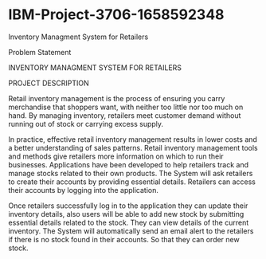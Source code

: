 # IBM-Project-3706-1658592348
Inventory Managment System for Retailers

Problem Statement

INVENTORY MANAGMENT SYSTEM FOR RETAILERS

PROJECT DESCRIPTION

Retail inventory management is the process of ensuring you carry merchandise that shoppers want, 
with neither too little nor too much on hand. By managing inventory, retailers meet customer demand 
without running out of stock or carrying excess supply.

In practice, effective retail inventory management results in lower costs and a better understanding 
of sales patterns. Retail inventory management tools and methods give retailers more information on 
which to run their businesses. Applications have been developed to help retailers track and manage stocks 
related to their own products. The System will ask retailers to create their accounts by providing essential 
details. Retailers can access their accounts by logging into the application.

Once retailers successfully log in to the application they can update their inventory details, also users will
 be able to add new stock by submitting essential details related to the stock. They can view details of the
 current inventory. The System will automatically send an email alert to the retailers if there is no stock found in their accounts.  So that they can order new stock.

